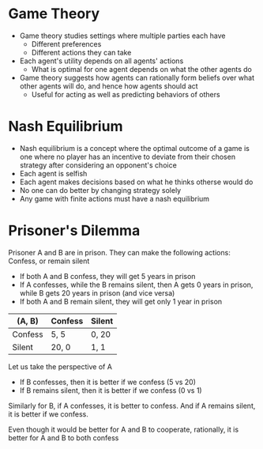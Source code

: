 # Game Theory

-   Game theory studies settings where multiple parties each have
    -   Different preferences
    -   Different actions they can take
-   Each agent's utility depends on all agents' actions
    -   What is optimal for one agent depends on what the other agents do
-   Game theory suggests how agents can rationally form beliefs over what other agents will do, and hence how agents should act
    -   Useful for acting as well as predicting behaviors of others

# Nash Equilibrium

-   Nash equilibrium is a concept where the optimal outcome of a game is one where no player has an incentive to deviate from their chosen strategy after considering an opponent's choice
-   Each agent is selfish
-   Each agent makes decisions based on what he thinks otherse would do
-   No one can do better by changing strategy solely
-   Any game with finite actions must have a nash equilibrium

# Prisoner's Dilemma

Prisoner A and B are in prison. They can make the following actions: Confess, or remain silent

-   If both A and B confess, they will get 5 years in prison
-   If A confesses, while the B remains silent, then A gets 0 years in prison, while B gets 20 years in prison (and vice versa)
-   If both A and B remain silent, they will get only 1 year in prison

| (A, B)  | Confess | Silent |
| ------- | ------- | ------ |
| Confess | 5, 5    | 0, 20  |
| Silent  | 20, 0   | 1, 1   |

Let us take the perspective of A

-   If B confesses, then it is better if we confess (5 vs 20)
-   If B remains silent, then it is better if we confess (0 vs 1)

Similarly for B, if A confesses, it is better to confess. And if A remains silent, it is better if we confess.

Even though it would be better for A and B to cooperate, rationally, it is better for A and B to both confess
